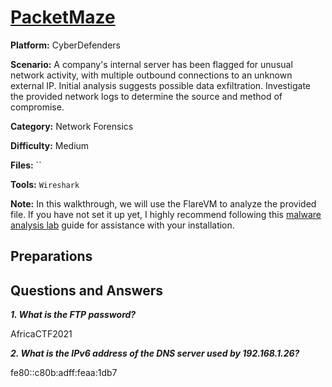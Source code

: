# <a href="https://cyberdefenders.org/blueteam-ctf-challenges/packetmaze/">PacketMaze</a>

**Platform:** CyberDefenders

**Scenario:** A company's internal server has been flagged for unusual network activity, with multiple outbound connections to an unknown external IP. Initial analysis suggests possible data exfiltration. Investigate the provided network logs to determine the source and method of compromise.

**Category:** Network Forensics

**Difficulty:** Medium

**Files:** ``

**Tools:** `Wireshark`

**Note:** In this walkthrough, we will use the FlareVM to analyze the provided file. If you have not set it up yet, I highly recommend following this [malware analysis lab](https://github.com/mmhgwyjs/malware-analysis-lab/blob/main/README.md) guide for assistance with your installation.

## **Preparations**



## **Questions and Answers**

***1. What is the FTP password?***

AfricaCTF2021

***2. What is the IPv6 address of the DNS server used by 192.168.1.26?***

fe80::c80b:adff:feaa:1db7
